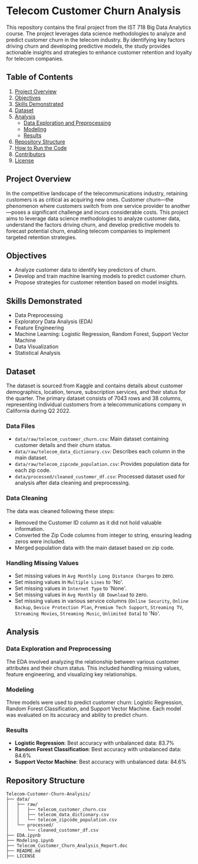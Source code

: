 # Telecom Customer Churn Analysis

This repository contains the final project from the IST 718 Big Data Analytics course. The project leverages data science methodologies to analyze and predict customer churn in the telecom industry. By identifying key factors driving churn and developing predictive models, the study provides actionable insights and strategies to enhance customer retention and loyalty for telecom companies.

## Table of Contents
1. [Project Overview](#project-overview)
2. [Objectives](#objectives)
3. [Skills Demonstrated](#skills-demonstrated)
4. [Dataset](#dataset)
5. [Analysis](#analysis)
    - [Data Exploration and Preprocessing](#data-exploration-and-preprocessing)
    - [Modeling](#modeling)
    - [Results](#results)
6. [Repository Structure](#repository-structure)
7. [How to Run the Code](#how-to-run-the-code)
8. [Contributors](#contributors)
9. [License](#license)

## Project Overview
In the competitive landscape of the telecommunications industry, retaining customers is as critical as acquiring new ones. Customer churn—the phenomenon where customers switch from one service provider to another—poses a significant challenge and incurs considerable costs. This project aims to leverage data science methodologies to analyze customer data, understand the factors driving churn, and develop predictive models to forecast potential churn, enabling telecom companies to implement targeted retention strategies.

## Objectives
- Analyze customer data to identify key predictors of churn.
- Develop and train machine learning models to predict customer churn.
- Propose strategies for customer retention based on model insights.

## Skills Demonstrated
- Data Preprocessing
- Exploratory Data Analysis (EDA)
- Feature Engineering
- Machine Learning: Logistic Regression, Random Forest, Support Vector Machine
- Data Visualization
- Statistical Analysis

## Dataset
The dataset is sourced from Kaggle and contains details about customer demographics, location, tenure, subscription services, and their status for the quarter. The primary dataset consists of 7043 rows and 38 columns, representing individual customers from a telecommunications company in California during Q2 2022.

### Data Files
- `data/raw/telecom_customer_churn.csv`: Main dataset containing customer details and their churn status.
- `data/raw/telecom_data_dictionary.csv`: Describes each column in the main dataset.
- `data/raw/telecom_zipcode_population.csv`: Provides population data for each zip code.
- `data/processed/cleaned_customer_df.csv`: Processed dataset used for analysis after data cleaning and preprocessing.

### Data Cleaning
The data was cleaned following these steps:
- Removed the Customer ID column as it did not hold valuable information.
- Converted the Zip Code columns from integer to string, ensuring leading zeros were included.
- Merged population data with the main dataset based on zip code.

### Handling Missing Values
- Set missing values in `Avg Monthly Long Distance Charges` to zero.
- Set missing values in `Multiple Lines` to 'No'.
- Set missing values in `Internet Type` to 'None'.
- Set missing values in `Avg Monthly GB Download` to zero.
- Set missing values in various service columns (`Online Security`, `Online Backup`, `Device Protection Plan`, `Premium Tech Support`, `Streaming TV`, `Streaming Movies`, `Streaming Music`, `Unlimited Data`) to 'No'.

## Analysis
### Data Exploration and Preprocessing
The EDA involved analyzing the relationship between various customer attributes and their churn status. This included handling missing values, feature engineering, and visualizing key relationships.

### Modeling
Three models were used to predict customer churn: Logistic Regression, Random Forest Classification, and Support Vector Machine. Each model was evaluated on its accuracy and ability to predict churn.

### Results
- **Logistic Regression**: Best accuracy with unbalanced data: 83.7%
- **Random Forest Classification**: Best accuracy with unbalanced data: 84.6%
- **Support Vector Machine**: Best accuracy with unbalanced data: 84.6%

## Repository Structure
```plaintext
Telecom-Customer-Churn-Analysis/
├── data/
│   ├── raw/
│   │   ├── telecom_customer_churn.csv
│   │   ├── telecom_data_dictionary.csv
│   │   └── telecom_zipcode_population.csv
│   └── processed/
│       └── cleaned_customer_df.csv
├── EDA.ipynb
├── Modeling.ipynb
├── Telecom_Customer_Churn_Analysis_Report.doc
├── README.md
├── LICENSE
